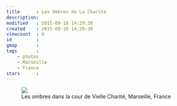```yaml
---
title      : Les Ombres de La Charité
description: 
modified   : 2015-09-18 14:29:30
created    : 2015-09-18 14:29:30
viewcount  : 0
id         : 
gmap       : 
tags       :
    - photos
    - Marseille
    - France
stars      : 
---
```


<figure>
    <img src="IMG_0037.jpg">
    <figcaption>Les ombres dans la cour de Vielle Charité, Marseille, France</figcaption>
</figure>

